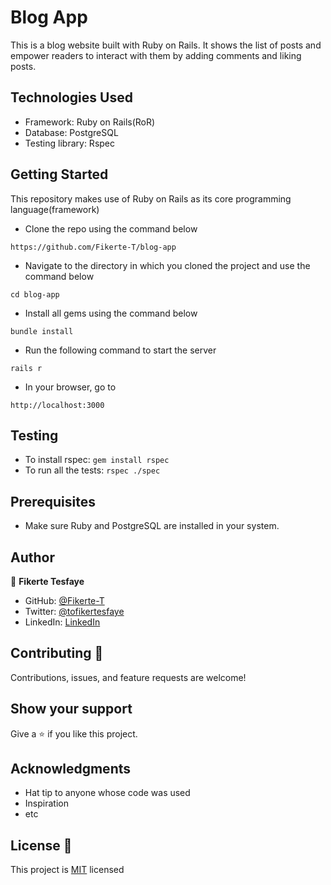 # Blog App

This is a blog website built with Ruby on Rails. It shows the list of posts and empower readers to interact with them by adding comments and liking posts.

## Technologies Used

* Framework: Ruby on Rails(RoR)
* Database: PostgreSQL
* Testing library: Rspec

## Getting Started

This repository makes use of Ruby on Rails as its core programming language(framework)

* Clone the repo using the command below

```
https://github.com/Fikerte-T/blog-app

```

* Navigate to the directory in which you cloned the project and use the command below

```
cd blog-app
```

* Install all gems using the command below
```
bundle install
```
* Run the following command to start the server
```
rails r
```
* In your browser, go to
```
http://localhost:3000
```
## Testing
* To install rspec: `gem install rspec`
* To run all the tests: `rspec ./spec`

## Prerequisites
* Make sure Ruby and PostgreSQL are installed in your system.

## Author 
👤 **Fikerte Tesfaye** 

- GitHub: [@Fikerte-T](https://github.com/Fikerte-T)
- Twitter: [@tofikertesfaye](https://twitter.com/tofikertesfaye)
- LinkedIn: [LinkedIn](https://www.linkedin.com/in/fikerte-tesfaye-a68337216/)

## Contributing :handshake:
Contributions, issues, and feature requests are welcome!

## Show your support
Give a 	:star: if you like this project.

## Acknowledgments
* Hat tip to anyone whose code was used
* Inspiration
* etc

## License :memo:
This project is [MIT](https://github.com/microverseinc/readme-template/blob/master/MIT.md) licensed
